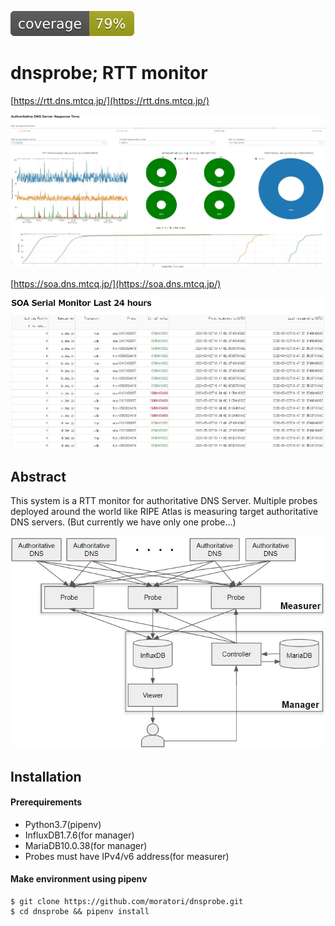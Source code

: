 ![coverage](coverage.svg)

# dnsprobe; RTT monitor

[https://rtt.dns.mtcq.jp/](https://rtt.dns.mtcq.jp/)

![sample graph](graph.jpg)


[https://soa.dns.mtcq.jp/](https://soa.dns.mtcq.jp/)

![sample soa](soa.jpg)

## Abstract

This system is a RTT monitor for authoritative DNS Server.
Multiple probes deployed around the world like RIPE Atlas is measuring target authoritative DNS servers.
(But currently we have only one probe...)

![architecture](architecture.jpg)


## Installation

#### Prerequirements

* Python3.7(pipenv)
* InfluxDB1.7.6(for manager)
* MariaDB10.0.38(for manager)
* Probes must have IPv4/v6 address(for measurer)

#### Make environment using pipenv

```
$ git clone https://github.com/moratori/dnsprobe.git
$ cd dnsprobe && pipenv install
```


